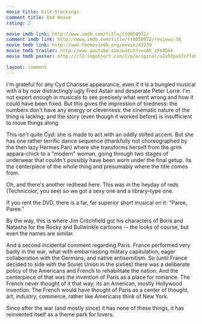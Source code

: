 ```yaml
---
movie title: Silk Stockings
comment title: Bad Weave
rating: 2

movie imdb link: http://www.imdb.com/title/tt0050972/
comment imdb link: http://www.imdb.com/title/tt0050972/reviews-16
movie tmdb link: http://www.themoviedb.org/movie/43239
movie tmdb trailer: http://www.youtube.com/watch?v=cAh_zFo3Dkk
movie tmdb poster: http://cf2.imgobject.com/t/p/original/uZx91puSfoflomDCnrI4efb7L4I.jpg

layout: comment
---
```


I'm grateful for any Cyd Charisse appearance, even if it is a bungled musical with a by now distractingly ugly Fred Astair and desperate Peter Lorre. I'm not expert enough in musicals to see precisely what went wrong and how it could have been fixed. But this gives the impression of tiredness: the numbers don't have any energy or cleverness: the cinematic nature of the thing is lacking; and the story (even though it worked before) is insufficient to move things along.

This isn't quite Cyd: she is made to act with an oddly stilted accent. But she has one rather terrific dance sequence (thankfully not choreographed by the then lazy Hermes Pan) where she transforms herself from the grim appara-chick to a "modern" woman, going through two stages of underwear that couldn't possibly have been worn under the final getup. Its the centerpiece of the whole thing and presumably where the title comes from.

Oh, and there's another redhead here. This was in the heyday of reds (Technicolor, you see) so we got a sexy one and a library-type one.

If you rent the DVD, there is a far, far superior short musical on it: "Paree, Paree."

By the way, this is where Jim Critchfield got his characters of Boris and Natasha for the Rocky and Bullwinkle cartoons -- the looks of course, but even the names are similar.

And a second incidental comment regarding Paris. France performed very badly in the war, what with embarrassing military capitulation, eager collaboration with the Germans, and native antisemitism. So (until France decided to side with the Soviet Union in the sixties) there was a deliberate policy of the Americans and French to rehabilitate the nation. And the centerpiece of that was the invention of Paris as a place for romance. The French never thought of it that way; its an American, mostly Hollywood invention. The French would have thought of Paris as a center of thought, art, industry, commerce, rather like Americans think of New York.

Since after the war (and mostly since) it has none of these things, it has reinvented itself as a theme park for lovers.